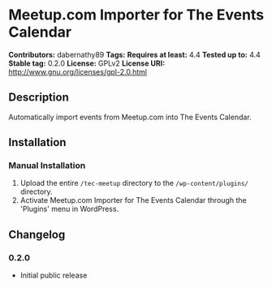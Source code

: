 # Meetup.com Importer for The Events Calendar #
**Contributors:**      dabernathy89
**Tags:**
**Requires at least:** 4.4
**Tested up to:**      4.4
**Stable tag:**        0.2.0
**License:**           GPLv2
**License URI:**       http://www.gnu.org/licenses/gpl-2.0.html

## Description ##

Automatically import events from Meetup.com into The Events Calendar.

## Installation ##

### Manual Installation ###

1. Upload the entire `/tec-meetup` directory to the `/wp-content/plugins/` directory.
2. Activate Meetup.com Importer for The Events Calendar through the 'Plugins' menu in WordPress.

## Changelog ##

### 0.2.0 ###
* Initial public release